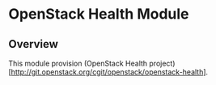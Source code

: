 # OpenStack Health Module

## Overview

This module provision (OpenStack Health
project)[http://git.openstack.org/cgit/openstack/openstack-health].
